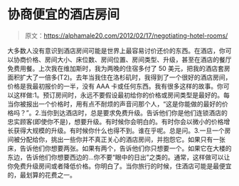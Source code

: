 # 协商便宜的酒店房间

> 原文：<https://alphamale20.com/2012/02/17/negotiating-hotel-rooms/>

大多数人没有意识到酒店房间可能是世界上最容易讨价还价的东西。在酒店，你可以协商价格、房间大小、床位数、房间位置、房间类型、升级，甚至在酒店的餐厅免费用餐。上次我在维加斯时，我为两晚的住宿多付了 50 美元，把我的酒店套房面积扩大了一倍多(T2)。去年当我住在洛杉矶时，我得到了一个很好的酒店房间，价格是我最初报价的一半，没有 AAA 卡或任何东西。我有很多这样的故事。你可以这样做:1。预订房间时，永远不要假设最初给你的价格或房间类型是最好的。每当你被报出一个价格时，用有点不耐烦的声音问那个人，“这是你能做的最好的价格吗？”。2.当你到达酒店时，总是要求免费升级。告诉他们你是他们连锁酒店的忠实顾客(即使你不是)，想要升级。有时候你会明白的。有时你会以微小的价格增长获得大规模的升级。有时候你什么也得不到。谁在乎呢。总是问。3.一旦一个房间被分配给你，挑出一些你并不真正关心的酒店房间，并抱怨它。如果只有一张床，告诉他们你想要两张。如果有两个，告诉他们你只想要一个。如果它在大楼的东边，告诉他们你想要西边的...你不要“眼中的日出”之类的。通常，这样做可以让你免费升级房间或者降低价格。你明白了。当你旅行的时候，住酒店可能是最便宜的，最划算的花费之一。